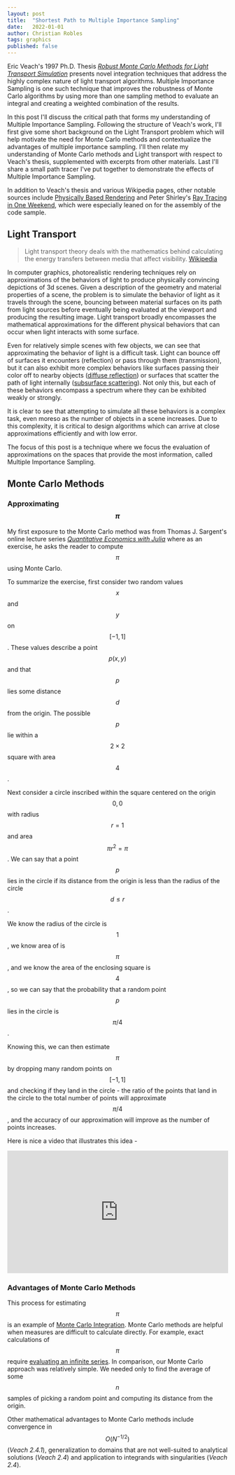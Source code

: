 ```yaml
---
layout: post
title:  "Shortest Path to Multiple Importance Sampling"
date:   2022-01-01
author: Christian Robles
tags: graphics
published: false
---
```


Eric Veach's 1997 Ph.D. Thesis [*Robust Monte Carlo Methods for Light Transport Simulation*](http://graphics.stanford.edu/papers/veach_thesis/) presents novel integration techniques that address the highly complex nature of light transport algorithms. Multiple Importance Sampling is one such technique that improves the robustness of Monte Carlo algorithms by using more than one sampling method to evaluate an integral and creating a weighted combination of the results.

In this post I'll discuss the critical path that forms my understanding of Multiple Importance Sampling. Following the structure of Veach's work, I'll first give some short background on the Light Transport problem which will help motivate the need for Monte Carlo methods and contextualize the advantages of multiple importance sampling. I'll then relate my understanding of Monte Carlo methods and Light transport with respect to Veach's thesis, supplemented with excerpts from other materials. Last I'll share a small path tracer I've put together to demonstrate the effects of Multiple Importance Sampling.

In addition to Veach's thesis and various Wikipedia pages, other notable sources include [Physically Based Rendering](https://www.pbr-book.org/3ed-2018/contents) and Peter Shirley's [Ray Tracing in One Weekend](https://raytracing.github.io/), which were especially leaned on for the assembly of the code sample.

## Light Transport

> Light transport theory deals with the mathematics behind calculating the energy transfers between media that affect visibility. [Wikipedia](https://en.wikipedia.org/wiki/Light_transport_theory)

In computer graphics, photorealistic rendering techniques rely on approximations of the behaviors of light to produce physically convincing depictions of 3d scenes. Given a description of the geometry and material properties of a scene, the problem is to simulate the behavior of light as it travels through the scene, bouncing between material surfaces on its path from light sources before eventually being evaluated at the viewport and producing the resulting image. Light transport broadly encompasses the mathematical approximations for the different physical behaviors that can occur when light interacts with some surface.

Even for relatively simple scenes with few objects, we can see that approximating the behavior of light is a difficult task. Light can bounce off of surfaces it encounters (reflection) or pass through them (transmission), but it can also exhibit more complex behaviors like surfaces passing their color off to nearby objects ([diffuse reflection](https://en.wikipedia.org/wiki/Diffuse_reflection)) or surfaces that scatter the path of light internally ([subsurface scattering](https://en.wikipedia.org/wiki/Subsurface_scattering)). Not only this, but each of these behaviors encompass a spectrum where they can be exhibited weakly or strongly. 

It is clear to see that attempting to simulate all these behaviors is a complex task, even moreso as the number of objects in a scene increases. Due to this complexity, it is critical to design algorithms which can arrive at close approximations efficiently and with low error.

The focus of this post is a technique where we focus the evaluation of approximations on the spaces that provide the most information, called Multiple Importance Sampling.

## Monte Carlo Methods

### Approximating $$\pi$$

My first exposure to the Monte Carlo method was from Thomas J. Sargent's online lecture series [*Quantitative Economics with Julia*](https://julia.quantecon.org/getting_started_julia/julia_by_example.html#exercise-3) where as an exercise, he asks the reader to compute $$\pi$$ using Monte Carlo. 

To summarize the exercise, first consider two random values $$x$$ and $$y$$ on $$[-1,1]$$. These values describe a point $$p(x,y)$$ and that $$p$$ lies some distance $$d$$ from the origin. The possible $$p$$ lie within a $$2\times 2$$ square with area $$4$$. 

Next consider a circle inscribed within the square centered on the origin $$0,0$$ with radius $$r = 1$$ and area $$\pi r^2 = \pi$$. We can say that a point $$p$$ lies in the circle if its distance from the origin is less than the radius of the circle $$d \leq r$$.

We know the radius of the circle is $$1$$, we know area of is $$\pi$$, and we know the area of the enclosing square is $$4$$, so we can say that the probability that a random point $$p$$ lies in the circle is $$\pi/4$$.

Knowing this, we can then estimate $$\pi$$ by dropping many random points on $$[-1,1]$$ and checking if they land in the circle - the ratio of the points that land in the circle to the total number of points will approximate $$\pi/4$$, and the accuracy of our approximation will improve as the number of points increases. 

Here is nice a video that illustrates this idea -

<iframe width="505" height="280" src="https://www.youtube.com/embed/I_plXHHKPCo" title="YouTube video player" frameborder="0" allow="accelerometer; autoplay; clipboard-write; encrypted-media; gyroscope; picture-in-picture" allowfullscreen></iframe>

### Advantages of Monte Carlo Methods

This process for estimating $$\pi$$ is an example of [Monte Carlo Integration](https://en.wikipedia.org/wiki/Monte_Carlo_integration). Monte Carlo methods are helpful when measures are difficult to calculate directly. For example, exact calculations of $$\pi$$ require [evaluating an infinite series](https://www.mathscareers.org.uk/calculating-pi/). In comparison, our Monte Carlo approach was relatively simple. We needed only to find the average of some $$n$$ samples of picking a random point and computing its distance from the origin.

Other mathematical advantages to Monte Carlo methods include convergence in $$O(N^{-1/2})$$ (*Veach 2.4.1*), generalization to domains that are not well-suited to analytical solutions (*Veach 2.4*) and application to integrands with singularities (*Veach 2.4*).

<!-- ### Monte Carlo integration

In *Veach 2.4*, Veach establishes basic Monte Carlo integration as follows -

> 

> The idea of Monte Carlo integration is to evaluate the integral

$$
I = \int_\Omega f(x) d\sigma(x)
$$

> using random sampling. In its basic form, this is done by independently sampling $$N$$ points $$X_1, ..., X_N$$ according to some convenient density function $$p$$, and then computing the estimate

$$
F_N = \frac{1}{N}\sum_{i=1}^{N}\frac{f(X_i)}{p(X_i)}
$$

> Here we have used the notation $$F_N$$ rather than $$\hat{I}$$ to emphasize that the result is a random variable, and that its properties depend on how many sample points were chosen. -->
